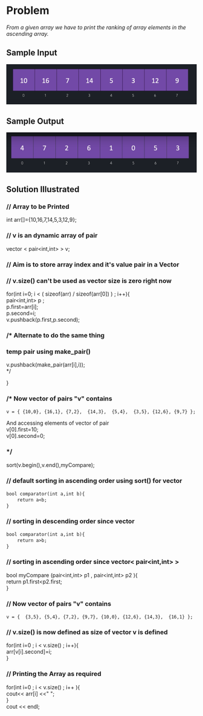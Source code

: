 # Problem
*From a given array we have to print the ranking of array elements in the ascending array.* 

## Sample Input
![Question](/IMAGES/18.1.a.png)

## Sample Output
![Question](/IMAGES/18.1.b.png)

## Solution Illustrated 

### // Array to be Printed <br>
int arr[]={10,16,7,14,5,3,12,9}; 

### // v is an dynamic array of pair<br>
vector < pair<int,int> > v;

### // Aim is to store array index and it's value pair in a Vector
### // v.size() can't be used as vector size is zero right now<br>
for(int i=0; i < ( sizeof(arr) / sizeof(arr[0]) ) ; i++){
<br> 
pair<int,int> p ; <br>
p.first=arr[i];<br>
p.second=i;<br>
v.pushback(p.first,p.second);<br>
### /*  Alternate to do the same thing<br>
### temp pair using make_pair()<br>
v.pushback(make_pair(arr[i],i));  <br> */

}

### /* Now vector of pairs "v" contains
    v = { {10,0}, {16,1}, {7,2},  {14,3},  {5,4},  {3,5}, {12,6}, {9,7} }; 
And accessing elements of vector of pair<br>
v[0].first=10;<br>
v[0].second=0;<br>
### */

sort(v.begin(),v.end(),myCompare);
### // default sorting in ascending order using sort() for vector<int>
    bool comparator(int a,int b){
        return a<b;
    }
### // sorting in descending order since vector<int>
    bool comparator(int a,int b){
        return a>b;
    }

### // sorting in ascending order since vector< pair<int,int> >
bool myCompare (pair<int,int> p1 , pair<int,int> p2 ){<br>
    return p1.first\<p2.first;  <br>
}

### // Now vector of pairs "v" contains
    v = {  {3,5}, {5,4}, {7,2}, {9,7}, {10,0}, {12,6}, {14,3},  {16,1} };


### // v.size() is now defined as size of vector v is defined
for(int i=0 ; i \< v.size() ; i++){ <br>
    arr[v[i].second]=i;   <br>
}   <br>

### // Printing the Array as required
for(int i=0 ; i < v.size() ; i++ ){  
    cout<< arr[i] <<" "; <br>
}  <br>
cout << endl; <br>





